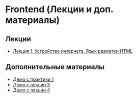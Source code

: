 # Frontend (Лекции и доп. материалы)

## Лекции

* [Лекция 1. Устройство интернета. Язык разметки HTML](01-intro.html)

## Дополнительные материалы

* [Демо с практики 1](/practice-demo)
* [Демо с лекции 3](/lecture-03)
* [Демо с лекции 4](/lecture-04)
